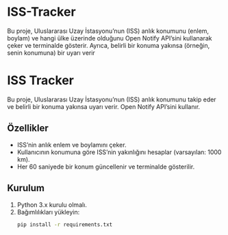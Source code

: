 # ISS-Tracker
Bu proje, Uluslararası Uzay İstasyonu’nun (ISS) anlık konumunu (enlem, boylam) ve hangi ülke üzerinde olduğunu Open Notify API’sini kullanarak çeker ve terminalde gösterir. Ayrıca, belirli bir konuma yakınsa (örneğin, senin konumuna) bir uyarı verir
# ISS Tracker

Bu proje, Uluslararası Uzay İstasyonu’nun (ISS) anlık konumunu takip eder ve belirli bir konuma yakınsa uyarı verir. Open Notify API’sini kullanır.

## Özellikler
- ISS’nin anlık enlem ve boylamını çeker.
- Kullanıcının konumuna göre ISS’nin yakınlığını hesaplar (varsayılan: 1000 km).
- Her 60 saniyede bir konum güncellenir ve terminalde gösterilir.

## Kurulum
1. Python 3.x kurulu olmalı.
2. Bağımlılıkları yükleyin:
   ```bash
   pip install -r requirements.txt
